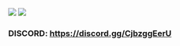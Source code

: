 <img src="https://media.discordapp.net/attachments/884864786033168444/934273870016434176/unknown.png?width=839&height=473">

<img src="https://media.discordapp.net/attachments/884864786033168444/934273932926799882/unknown.png?width=840&height=473">

### DISCORD: https://discord.gg/CjbzggEerU